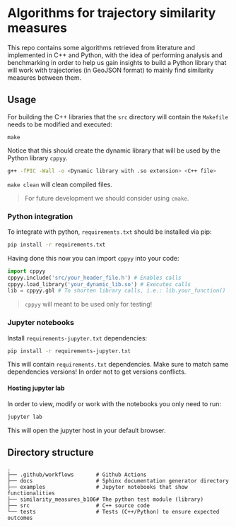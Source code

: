 # Algorithms for trajectory similarity measures
This repo contains some algorithms retrieved from literature and implemented
in C++ and Python, with the idea of performing analysis and benchmarking in
order to help us gain insights to build a Python library that will work with
trajectories (in GeoJSON format) to mainly find similarity measures between
them.

## Usage
For building the C++ libraries that the `src` directory will contain the
`Makefile` needs to be modified and executed:

```
make
```

Notice that this should create the dynamic library that will be used by the
Python library `cppyy`.

```sh
g++ -fPIC -Wall -o <Dynamic library with .so extension> <C++ file>
```

`make clean` will clean compiled files.

> For future development we should consider using `cmake`.

### Python integration
To integrate with python, `requirements.txt` should be installed via pip:

```sh
pip install -r requirements.txt
```

Having done this now you can import `cppyy` into your code:

```python
import cppyy
cppyy.include('src/your_header_file.h') # Enables calls
cppyy.load_library('your_dynamic_lib.so') # Executes calls
lib = cppyy.gbl # To shorten library calls, i.e.: lib.your_function()
```

> `cppyy` will meant to be used only for testing!

### Jupyter notebooks
Install `requirements-jupyter.txt` dependencies:

```sh
pip install -r requirements-jupyter.txt
```

This will contain `requirements.txt` dependencies. Make sure to match same
dependencies versions! In order not to get versions conflicts.

#### Hosting jupyter lab
In order to view, modify or work with the notebooks you only need to run:

```sh
jupyter lab
```

This will open the jupyter host in your default browser.

## Directory structure

    .
    ├── .github/workflows       # Github Actions
    ├── docs                    # Sphinx documentation generator directory
    ├── examples                # Jupyter notebooks that show functionalities
    ├── similarity_measures_b106# The python test module (library)
    ├── src                     # C++ source code
    └── tests                   # Tests (C++/Python) to ensure expected outcomes
